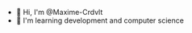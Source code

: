 - 👋 Hi, I'm @Maxime-Crdvlt
- 🌱 I'm learning development and computer science

<!---
Maxime-Crdvlt/Maxime-Crdvlt is a ✨ special ✨ repository because its `README.md` (this file) appears on your GitHub profile.
You can click the Preview link to take a look at your changes.
--->
